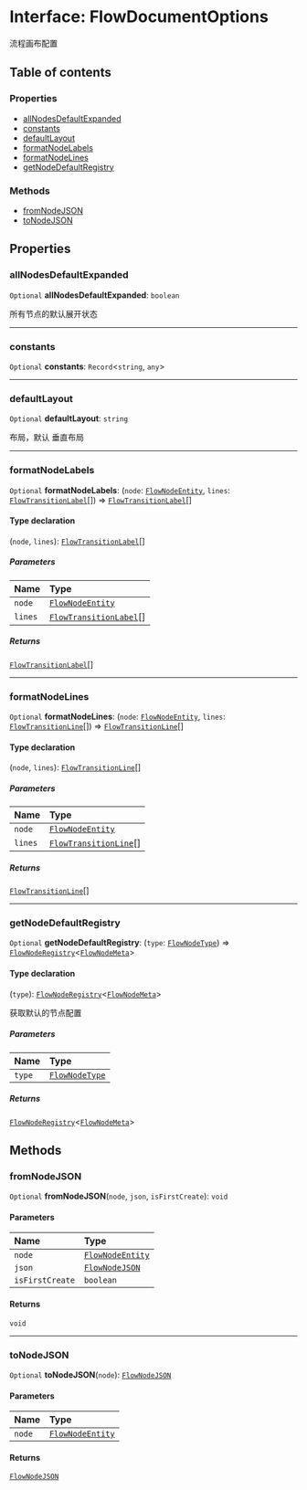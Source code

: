 # Interface: FlowDocumentOptions

流程画布配置

## Table of contents

### Properties

* [allNodesDefaultExpanded](/en/auto-docs/fixed-layout-editor/interfaces/FlowDocumentOptions.md#allnodesdefaultexpanded)
* [constants](/en/auto-docs/fixed-layout-editor/interfaces/FlowDocumentOptions.md#constants)
* [defaultLayout](/en/auto-docs/fixed-layout-editor/interfaces/FlowDocumentOptions.md#defaultlayout)
* [formatNodeLabels](/en/auto-docs/fixed-layout-editor/interfaces/FlowDocumentOptions.md#formatnodelabels)
* [formatNodeLines](/en/auto-docs/fixed-layout-editor/interfaces/FlowDocumentOptions.md#formatnodelines)
* [getNodeDefaultRegistry](/en/auto-docs/fixed-layout-editor/interfaces/FlowDocumentOptions.md#getnodedefaultregistry)

### Methods

* [fromNodeJSON](/en/auto-docs/fixed-layout-editor/interfaces/FlowDocumentOptions.md#fromnodejson)
* [toNodeJSON](/en/auto-docs/fixed-layout-editor/interfaces/FlowDocumentOptions.md#tonodejson)

## Properties

### allNodesDefaultExpanded

`Optional` **allNodesDefaultExpanded**: `boolean`

所有节点的默认展开状态

***

### constants

`Optional` **constants**: `Record`<`string`, `any`>

***

### defaultLayout

`Optional` **defaultLayout**: `string`

布局，默认 垂直布局

***

### formatNodeLabels

`Optional` **formatNodeLabels**: (`node`: [`FlowNodeEntity`](/en/auto-docs/fixed-layout-editor/classes/FlowNodeEntity-1.md), `lines`: [`FlowTransitionLabel`](/en/auto-docs/fixed-layout-editor/interfaces/FlowTransitionLabel.md)\[]) => [`FlowTransitionLabel`](/en/auto-docs/fixed-layout-editor/interfaces/FlowTransitionLabel.md)\[]

#### Type declaration

(`node`, `lines`): [`FlowTransitionLabel`](/en/auto-docs/fixed-layout-editor/interfaces/FlowTransitionLabel.md)\[]

##### Parameters

| Name | Type |
| :------ | :------ |
| `node` | [`FlowNodeEntity`](/en/auto-docs/fixed-layout-editor/classes/FlowNodeEntity-1.md) |
| `lines` | [`FlowTransitionLabel`](/en/auto-docs/fixed-layout-editor/interfaces/FlowTransitionLabel.md)\[] |

##### Returns

[`FlowTransitionLabel`](/en/auto-docs/fixed-layout-editor/interfaces/FlowTransitionLabel.md)\[]

***

### formatNodeLines

`Optional` **formatNodeLines**: (`node`: [`FlowNodeEntity`](/en/auto-docs/fixed-layout-editor/classes/FlowNodeEntity-1.md), `lines`: [`FlowTransitionLine`](/en/auto-docs/fixed-layout-editor/interfaces/FlowTransitionLine.md)\[]) => [`FlowTransitionLine`](/en/auto-docs/fixed-layout-editor/interfaces/FlowTransitionLine.md)\[]

#### Type declaration

(`node`, `lines`): [`FlowTransitionLine`](/en/auto-docs/fixed-layout-editor/interfaces/FlowTransitionLine.md)\[]

##### Parameters

| Name | Type |
| :------ | :------ |
| `node` | [`FlowNodeEntity`](/en/auto-docs/fixed-layout-editor/classes/FlowNodeEntity-1.md) |
| `lines` | [`FlowTransitionLine`](/en/auto-docs/fixed-layout-editor/interfaces/FlowTransitionLine.md)\[] |

##### Returns

[`FlowTransitionLine`](/en/auto-docs/fixed-layout-editor/interfaces/FlowTransitionLine.md)\[]

***

### getNodeDefaultRegistry

`Optional` **getNodeDefaultRegistry**: (`type`: [`FlowNodeType`](/en/auto-docs/fixed-layout-editor/types/FlowNodeType.md)) => [`FlowNodeRegistry`](/en/auto-docs/fixed-layout-editor/interfaces/FlowNodeRegistry-1.md)<[`FlowNodeMeta`](/en/auto-docs/fixed-layout-editor/interfaces/FlowNodeMeta.md)>

#### Type declaration

(`type`): [`FlowNodeRegistry`](/en/auto-docs/fixed-layout-editor/interfaces/FlowNodeRegistry-1.md)<[`FlowNodeMeta`](/en/auto-docs/fixed-layout-editor/interfaces/FlowNodeMeta.md)>

获取默认的节点配置

##### Parameters

| Name | Type |
| :------ | :------ |
| `type` | [`FlowNodeType`](/en/auto-docs/fixed-layout-editor/types/FlowNodeType.md) |

##### Returns

[`FlowNodeRegistry`](/en/auto-docs/fixed-layout-editor/interfaces/FlowNodeRegistry-1.md)<[`FlowNodeMeta`](/en/auto-docs/fixed-layout-editor/interfaces/FlowNodeMeta.md)>

## Methods

### fromNodeJSON

`Optional` **fromNodeJSON**(`node`, `json`, `isFirstCreate`): `void`

#### Parameters

| Name | Type |
| :------ | :------ |
| `node` | [`FlowNodeEntity`](/en/auto-docs/fixed-layout-editor/classes/FlowNodeEntity-1.md) |
| `json` | [`FlowNodeJSON`](/en/auto-docs/fixed-layout-editor/interfaces/FlowNodeJSON.md) |
| `isFirstCreate` | `boolean` |

#### Returns

`void`

***

### toNodeJSON

`Optional` **toNodeJSON**(`node`): [`FlowNodeJSON`](/en/auto-docs/fixed-layout-editor/interfaces/FlowNodeJSON.md)

#### Parameters

| Name | Type |
| :------ | :------ |
| `node` | [`FlowNodeEntity`](/en/auto-docs/fixed-layout-editor/classes/FlowNodeEntity-1.md) |

#### Returns

[`FlowNodeJSON`](/en/auto-docs/fixed-layout-editor/interfaces/FlowNodeJSON.md)
